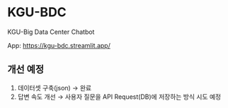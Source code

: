 # KGU-BDC
KGU-Big Data Center Chatbot <br/>

App: https://kgu-bdc.streamlit.app/

## 개선 예정
1. 데이터셋 구축(json) → 완료
2. 답변 속도 개선 → 사용자 질문을 API Request(DB)에 저장하는 방식 시도 예정
